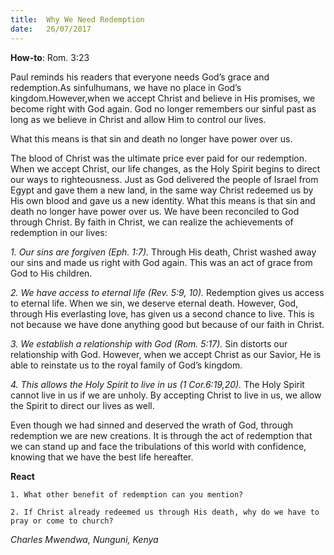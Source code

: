 ```yaml
---
title:  Why We Need Redemption
date:   26/07/2017
---
```


**How-to**: Rom. 3:23

Paul reminds his readers that everyone needs God’s grace and redemption.As sinfulhumans, we have no place in God’s kingdom.However,when we accept Christ and believe in His promises, we become right with God again. God no longer remembers our sinful past as long as we believe in Christ and allow Him to control our lives.

What this means is that sin and death no longer have power over us.

The blood of Christ was the ultimate price ever paid for our redemption. When we accept Christ, our life changes, as the Holy Spirit begins to direct our ways to righteousness. Just as God delivered the people of Israel from Egypt and gave them a new land, in the same way Christ redeemed us by His own blood and gave us a new identity. What this means is that sin and death no longer have power over us. We have been reconciled to God through Christ. By faith in Christ, we can realize the achievements of redemption in our lives:

_1. Our sins are forgiven (Eph. 1:7)._ Through His death, Christ washed away our sins and made us right with God again. This was an act of grace from God to His children.

_2. We have access to eternal life (Rev. 5:9, 10)._ Redemption gives us access to eternal life. When we sin, we deserve eternal death. However, God, through His everlasting love, has given us a second chance to live. This is not because we have done anything good but because of our faith in Christ.

_3. We establish a relationship with God (Rom. 5:17)._ Sin distorts our relationship with God. However, when we accept Christ as our Savior, He is able to reinstate us to the royal family of God’s kingdom.

_4. This allows the Holy Spirit to live in us (1 Cor.6:19,20)._ The Holy Spirit cannot live in us if we are unholy. By accepting Christ to live in us, we allow the Spirit to direct our lives as well.

Even though we had sinned and deserved the wrath of God, through redemption we are new creations. It is through the act of redemption that we can stand up and face the tribulations of this world with confidence, knowing that we have the best life hereafter.

**React**

`1. What other benefit of redemption can you mention?`

`2. If Christ already redeemed us through His death, why do we have to pray or come to church?`

_Charles Mwendwa, Nunguni, Kenya_